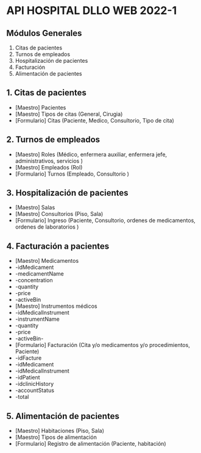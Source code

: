 # API HOSPITAL DLLO WEB 2022-1

## Módulos Generales

1. Citas de pacientes
2. Turnos de empleados
3. Hospitalización de pacientes
4. Facturación
5. Alimentación de pacientes

## 1. Citas de pacientes
- [Maestro] Pacientes 
- [Maestro] Tipos de citas (General, Cirugia)
- [Formulario] Citas (Paciente, Medico, Consultorio, Tipo de cita)

## 2. Turnos de empleados
- [Maestro] Roles (Médico, enfermera auxiliar, enfermera jefe, administrativos, servicios )
- [Maestro] Empleados (Rol)
- [Formulario] Turnos (Empleado, Consultorio )

## 3. Hospitalización de pacientes
- [Maestro] Salas
- [Maestro] Consultorios (Piso, Sala)
- [Formulario] Ingreso (Paciente, Consultorio, ordenes de medicamentos, ordenes de laboratorios )

## 4. Facturación a pacientes
- [Maestro] Medicamentos
-   -idMedicament
-   -medicamentName
-   -concentration
-   -quantity
-   -price
-   -activeBin
- [Maestro] Instrumentos médicos
-   -idMedicalInstrument
-   -instrumentName
-   -quantity
-   -price
-   -activeBin-   
- [Formulario] Facturación (Cita y/o medicamentos y/o procedimientos, Paciente)
-   -idFacture
-   -idMedicament
-   -idMedicalInstrument
-   -idPatient
-   -idclinicHistory
-   -accountStatus
-   -total

## 5. Alimentación de pacientes
- [Maestro] Habitaciones (Piso, Sala)
- [Maestro] Tipos de alimentación
- [Formulario] Registro de alimentación (Paciente, habitación)




